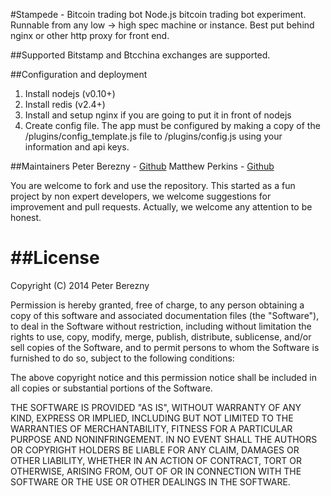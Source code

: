 #Stampede - Bitcoin trading bot
Node.js bitcoin trading bot experiment. Runnable from any low -> high spec machine or instance. Best put behind nginx or other http proxy for front end.

##Supported
Bitstamp and Btcchina exchanges are supported.

##Configuration and deployment
1. Install nodejs (v0.10+)
2. Install redis (v2.4+)
3. Install and setup nginx if you are going to put it in front of nodejs
4. Create config file. The app must be configured by making a copy of the /plugins/config_template.js file to /plugins/config.js using your information and api keys.

##Maintainers
Peter Berezny - [Github](https://github.com/pejrak)
Matthew Perkins - [Github](https://github.com/mattarse)

You are welcome to fork and use the repository. This started as a fun project by non expert developers, we welcome suggestions for improvement and pull requests. Actually, we welcome any attention to be honest.

##License
===
Copyright (C) 2014 Peter Berezny

Permission is hereby granted, free of charge, to any person obtaining a copy of this software and associated documentation files (the "Software"), to deal in the Software without restriction, including without limitation the rights to use, copy, modify, merge, publish, distribute, sublicense, and/or sell copies of the Software, and to permit persons to whom the Software is furnished to do so, subject to the following conditions:

The above copyright notice and this permission notice shall be included in all copies or substantial portions of the Software.

THE SOFTWARE IS PROVIDED "AS IS", WITHOUT WARRANTY OF ANY KIND, EXPRESS OR IMPLIED, INCLUDING BUT NOT LIMITED TO THE WARRANTIES OF MERCHANTABILITY, FITNESS FOR A PARTICULAR PURPOSE AND NONINFRINGEMENT. IN NO EVENT SHALL THE AUTHORS OR COPYRIGHT HOLDERS BE LIABLE FOR ANY CLAIM, DAMAGES OR OTHER LIABILITY, WHETHER IN AN ACTION OF CONTRACT, TORT OR OTHERWISE, ARISING FROM, OUT OF OR IN CONNECTION WITH THE SOFTWARE OR THE USE OR OTHER DEALINGS IN THE SOFTWARE.
